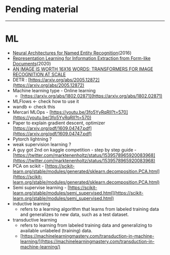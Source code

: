 # Pending material

---

# ML

- [Neural Architectures for Named Entity Recognition](https://arxiv.org/abs/1603.01360)(2016)
- [Representation Learning for Information Extraction from Form-like Documents](https://storage.googleapis.com/pub-tools-public-publication-data/pdf/59f3bb33216eae711b36f3d8b3ee3cc67058803f.pdf)(2020)
- [AN IMAGE IS WORTH 16X16 WORDS: TRANSFORMERS FOR IMAGE RECOGNITION AT SCALE](https://arxiv.org/pdf/2010.11929.pdf)
- DETR : [https://arxiv.org/abs/2005.12872](https://arxiv.org/abs/2005.12872)
- Machine learning type - Online learning
    - [https://arxiv.org/abs/1802.02871](https://arxiv.org/abs/1802.02871)
- MLFlows ← check how to use it
- wandb ← check this
- Mercari MLOps - [https://youtu.be/3fo5YyRqRII?t=570](https://youtu.be/3fo5YyRqRII?t=570)
- Paper to explain gradient descent, optimizer [https://arxiv.org/pdf/1609.04747.pdf](https://arxiv.org/pdf/1609.04747.pdf)
- Pytorch lightning ?
- weak supervision learning ?
- A guy got 2nd on kaggle competition - step by step guide - [https://twitter.com/marktenenholtz/status/1539578965920083968](https://twitter.com/marktenenholtz/status/1539578965920083968)
- PCA on scikit - [https://scikit-learn.org/stable/modules/generated/sklearn.decomposition.PCA.html](https://scikit-learn.org/stable/modules/generated/sklearn.decomposition.PCA.html)
- Semi supervise learning - [https://scikit-learn.org/stable/modules/semi_supervised.html](https://scikit-learn.org/stable/modules/semi_supervised.html)
- inductive learning
    - refers to a learning algorithm that learns from labeled training data and generalizes to new data, such as a test dataset.
- transductive learning
    - refers to learning from labeled training data and generalizing to available unlabeled (training) data.
    - [https://machinelearningmastery.com/transduction-in-machine-learning/](https://machinelearningmastery.com/transduction-in-machine-learning/)